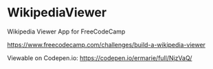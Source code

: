 # WikipediaViewer

Wikipedia Viewer App for FreeCodeCamp

https://www.freecodecamp.com/challenges/build-a-wikipedia-viewer

Viewable on Codepen.io: https://codepen.io/ermarie/full/NjzVaQ/
